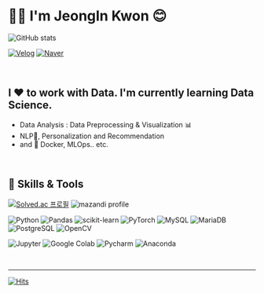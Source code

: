 # 👋🏻 I'm JeongIn Kwon 😊
![GitHub stats](https://github-readme-stats.vercel.app/api?username=joniekwon&show_icons=true&theme=dracula)

[![Velog](https://img.shields.io/badge/Velog-20C997.svg?&style=for-the-badge&logo=Velog&logoColor=white)](https://velog.io/@joniekwon) [![Naver](https://img.shields.io/badge/Email-03C75A.svg?&style=for-the-badge&logo=Naver&logoColor=white)](mailto:kkkji1215@naver.com) 

<!-- icons https://simpleicons.org/?q=instag 
[![Instagram](https://img.shields.io/badge/Instagram-E4405F.svg?&style=for-the-badge&logo=Instagram&logoColor=white)]() 
[![Notion](https://img.shields.io/badge/Portfolio-000000.svg?&style=for-the-badge&logo=Notion&logoColor=white)](https://sapphire-week-558.notion.site/2b10480762784d15b1b280f40decf4fb?v=f9e11ab568f247418a6b08afc6195d34) 
[![kaggle](https://img.shields.io/badge/kaggle-20BEFF.svg?&style=for-the-badge&logo=kaggle&logoColor=white)](https://www.kaggle.com/joniekwon)

[![Top Langs](https://github-readme-stats.vercel.app/api/top-langs/?username=joniekwon&layout=compact)](https://github.com/joniekwon/github-readme-stats)
-->

<br>

## I ❤ to work with Data. I'm currently learning Data Science. <!--I want to work as a data scientist.-->
- Data Analysis : Data Preprocessing & Visualization 📊
- NLP💬, Personalization and Recommendation
- and 🌱 Docker, MLOps.. etc.

<br>

## 🚀 Skills & Tools

[![Solved.ac
프로필](http://mazassumnida.wtf/api/v2/generate_badge?boj=ninykwon19)](https://solved.ac/ninykwon19) ![mazandi profile](http://mazandi.herokuapp.com/api?handle=ninykwon19&theme=dark)

![Python](https://img.shields.io/badge/Python-3776AB.svg?&style=for-the-badge&logo=Python&logoColor=white) ![Pandas](https://img.shields.io/badge/Pandas-150458.svg?&style=for-the-badge&logo=Pandas&logoColor=white) ![scikit-learn](https://img.shields.io/badge/scikit%20learn-F7931E.svg?&style=for-the-badge&logo=scikit-learn&logoColor=white) ![PyTorch](https://img.shields.io/badge/PyTorch-EE4C2C.svg?&style=for-the-badge&logo=PyTorch&logoColor=white) ![MySQL](https://img.shields.io/badge/MySQL-4479A1.svg?&style=for-the-badge&logo=MySQL&logoColor=white) ![MariaDB](https://img.shields.io/badge/MariaDB-003545.svg?&style=for-the-badge&logo=MariaDB&logoColor=white) ![PostgreSQL](https://img.shields.io/badge/PostgreSQL-4169E1.svg?&style=for-the-badge&logo=PostgreSQL&logoColor=white) ![OpenCV](https://img.shields.io/badge/OpenCV-5C3EE8.svg?&style=for-the-badge&logo=OpenCV&logoColor=white)

![Jupyter](https://img.shields.io/badge/Jupyter-F37626.svg?&style=for-the-badge&logo=Jupyter&logoColor=white) ![Google Colab](https://img.shields.io/badge/Google%20Colab-F9AB00.svg?&style=for-the-badge&logo=Google%20Colab&logoColor=white) ![Pycharm](https://img.shields.io/badge/Pycharm-000000.svg?&style=for-the-badge&logo=Pycharm&logoColor=white) ![Anaconda](https://img.shields.io/badge/Anaconda-44A833.svg?&style=for-the-badge&logo=Anaconda&logoColor=white)

<br>

***

[![Hits](https://hits.seeyoufarm.com/api/count/incr/badge.svg?url=https%3A%2F%2Fgithub.com%2Fjoniekwon%2Fjoniekwon&count_bg=%23B1EEFF&title_bg=%23FFC8C8&icon=github.svg&icon_color=%23E7E7E7&title=hits&edge_flat=false)](https://hits.seeyoufarm.com)
